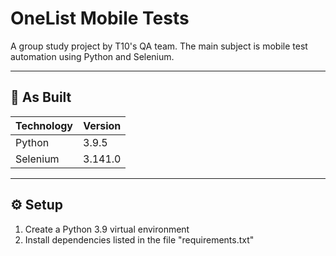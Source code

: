 # OneList Mobile Tests

A group study project by T10's QA team.
The main subject is mobile test automation using Python and Selenium.

---

## 🧰 As Built

| Technology | Version |
| ---------- | ------- |
| Python     | 3.9.5   |
| Selenium   | 3.141.0 |

---

## ⚙ Setup

1. Create a Python 3.9 virtual environment
2. Install dependencies listed in the file "requirements.txt"
